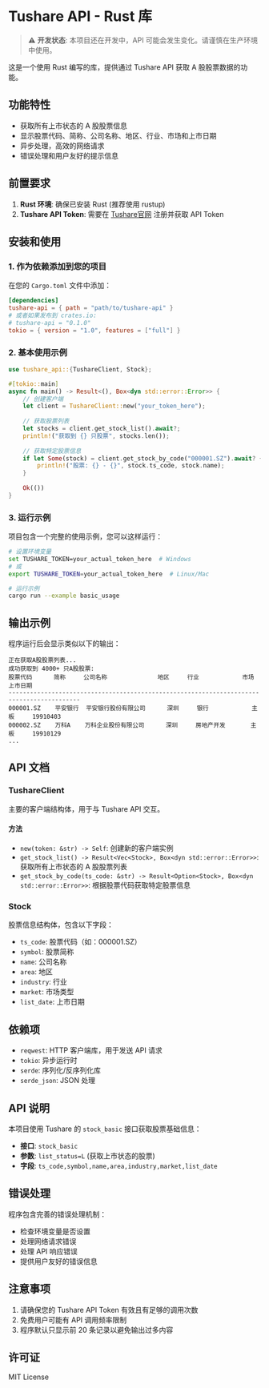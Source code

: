 # Tushare API - Rust 库

> ⚠️ **开发状态**: 本项目还在开发中，API 可能会发生变化。请谨慎在生产环境中使用。

这是一个使用 Rust 编写的库，提供通过 Tushare API 获取 A 股股票数据的功能。

## 功能特性

- 获取所有上市状态的 A 股股票信息
- 显示股票代码、简称、公司名称、地区、行业、市场和上市日期
- 异步处理，高效的网络请求
- 错误处理和用户友好的提示信息

## 前置要求

1. **Rust 环境**: 确保已安装 Rust (推荐使用 rustup)
2. **Tushare API Token**: 需要在 [Tushare官网](https://tushare.pro/) 注册并获取 API Token

## 安装和使用

### 1. 作为依赖添加到您的项目

在您的 `Cargo.toml` 文件中添加：

```toml
[dependencies]
tushare-api = { path = "path/to/tushare-api" }
# 或者如果发布到 crates.io:
# tushare-api = "0.1.0"
tokio = { version = "1.0", features = ["full"] }
```

### 2. 基本使用示例

```rust
use tushare_api::{TushareClient, Stock};

#[tokio::main]
async fn main() -> Result<(), Box<dyn std::error::Error>> {
    // 创建客户端
    let client = TushareClient::new("your_token_here");
    
    // 获取股票列表
    let stocks = client.get_stock_list().await?;
    println!("获取到 {} 只股票", stocks.len());
    
    // 获取特定股票信息
    if let Some(stock) = client.get_stock_by_code("000001.SZ").await? {
        println!("股票: {} - {}", stock.ts_code, stock.name);
    }
    
    Ok(())
}
```

### 3. 运行示例

项目包含一个完整的使用示例，您可以这样运行：

```bash
# 设置环境变量
set TUSHARE_TOKEN=your_actual_token_here  # Windows
# 或
export TUSHARE_TOKEN=your_actual_token_here  # Linux/Mac

# 运行示例
cargo run --example basic_usage
```

## 输出示例

程序运行后会显示类似以下的输出：

```
正在获取A股股票列表...
成功获取到 4000+ 只A股股票:
股票代码      简称     公司名称              地区     行业            市场     上市日期  
------------------------------------------------------------------------------------------
000001.SZ    平安银行  平安银行股份有限公司      深圳     银行            主板     19910403
000002.SZ    万科A    万科企业股份有限公司      深圳     房地产开发       主板     19910129
...
```

## API 文档

### TushareClient

主要的客户端结构体，用于与 Tushare API 交互。

#### 方法

- `new(token: &str) -> Self`: 创建新的客户端实例
- `get_stock_list() -> Result<Vec<Stock>, Box<dyn std::error::Error>>`: 获取所有上市状态的 A 股股票列表
- `get_stock_by_code(ts_code: &str) -> Result<Option<Stock>, Box<dyn std::error::Error>>`: 根据股票代码获取特定股票信息

### Stock

股票信息结构体，包含以下字段：

- `ts_code`: 股票代码（如：000001.SZ）
- `symbol`: 股票简称
- `name`: 公司名称
- `area`: 地区
- `industry`: 行业
- `market`: 市场类型
- `list_date`: 上市日期

## 依赖项

- `reqwest`: HTTP 客户端库，用于发送 API 请求
- `tokio`: 异步运行时
- `serde`: 序列化/反序列化库
- `serde_json`: JSON 处理

## API 说明

本项目使用 Tushare 的 `stock_basic` 接口获取股票基础信息：

- **接口**: `stock_basic`
- **参数**: `list_status=L` (获取上市状态的股票)
- **字段**: `ts_code,symbol,name,area,industry,market,list_date`

## 错误处理

程序包含完善的错误处理机制：

- 检查环境变量是否设置
- 处理网络请求错误
- 处理 API 响应错误
- 提供用户友好的错误信息

## 注意事项

1. 请确保您的 Tushare API Token 有效且有足够的调用次数
2. 免费用户可能有 API 调用频率限制
3. 程序默认只显示前 20 条记录以避免输出过多内容

## 许可证

MIT License
